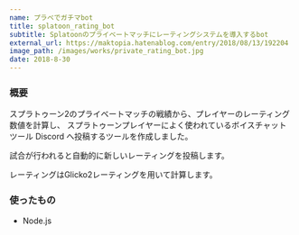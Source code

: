 ```yaml
---
name: プラベでガチマbot
title: splatoon_rating_bot
subtitle: Splatoonのプライベートマッチにレーティングシステムを導入するbot
external_url: https://maktopia.hatenablog.com/entry/2018/08/13/192204
image_path: /images/works/private_rating_bot.jpg
date: 2018-8-30
---
```


### 概要
スプラトゥーン2のプライベートマッチの戦績から、プレイヤーのレーティング数値を計算し、
スプラトゥーンプレイヤーによく使われているボイスチャットツール Discord へ投稿するツールを作成しました。

試合が行われると自動的に新しいレーティングを投稿します。

レーティングはGlicko2レーティングを用いて計算します。
### 使ったもの
- Node.js
